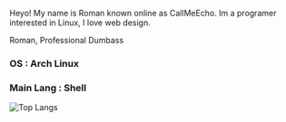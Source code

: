 Heyo! My name is Roman known online as CallMeEcho. Im a programer interested in Linux, I love web design.

Roman, Professional Dumbass

### OS : Arch Linux
### Main Lang : Shell

![Top Langs](https://github-readme-stats.vercel.app/api/top-langs/?username=CallMeEchoCodes&show_icons=true&theme=radical)
